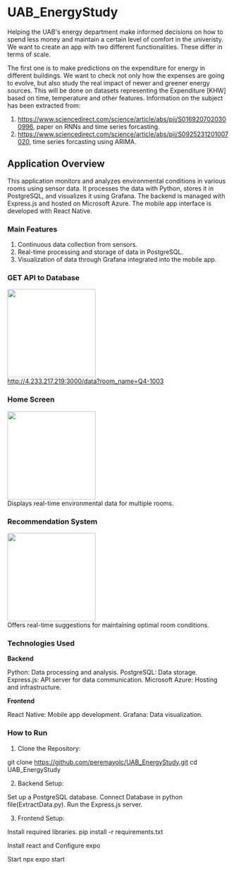 # UAB_EnergyStudy

Helping the UAB's energy department make informed decisions on how to spend less money and maintain a certain level of comfort in the univeristy. We want to create an app with two different functionalities. These differ in terms of scale.

The first one is to make predictions on the expenditure for energy in different buildings. We want to check not only how the expenses are going to evolve, but also study the real impact of newer and greener energy sources. This will be done on datasets representing the Expenditure [KHW] based on time, temperature and other features. Information on the subject has been extracted from:
  1. https://www.sciencedirect.com/science/article/abs/pii/S0169207020300996, paper on RNNs and time series forcasting.
  2. https://www.sciencedirect.com/science/article/abs/pii/S0925231201007020, time series forcasting using ARIMA.





## Application Overview
This application monitors and analyzes environmental conditions in various rooms using sensor data. It processes the data with Python, stores it in PostgreSQL, and visualizes it using Grafana. The backend is managed with Express.js and hosted on Microsoft Azure. The mobile app interface is developed with React Native.

### Main Features</b>
1. Continuous data collection from sensors.
2. Real-time processing and storage of data in PostgreSQL.
3. Visualization of data through Grafana integrated into the mobile app.

### GET API to Database
<img src="https://github.com/peremayolc/UAB_EnergyStudy/assets/80913049/ed52f0c6-2b85-44ed-a0bc-5b7034f0ebaf.png" 
width="200" /><br>
http://4.233.217.219:3000/data?room_name=Q4-1003

### Home Screen
<img src="https://github.com/peremayolc/UAB_EnergyStudy/assets/80913049/4656951b-2f33-49bc-970c-aef64eb1c152.png" width="200" /><br>
Displays real-time environmental data for multiple rooms.


### Recommendation System
<img src="https://github.com/peremayolc/UAB_EnergyStudy/assets/80913049/068744ce-c13f-4f28-b314-0afe1b8b7199.png" width="200" /><br>
Offers real-time suggestions for maintaining optimal room conditions.


### Technologies Used
<b>Backend</b>

Python: Data processing and analysis.
PostgreSQL: Data storage.
Express.js: API server for data communication.
Microsoft Azure: Hosting and infrastructure.

<b>Frontend</b>

React Native: Mobile app development.
Grafana: Data visualization.


### How to Run
1. Clone the Repository:

git clone https://github.com/peremayolc/UAB_EnergyStudy.git
cd UAB_EnergyStudy

2. Backend Setup:

Set up a PostgreSQL database.
Connect Database in python file(ExtractData.py).
Run the Express.js server.

3. Frontend Setup:

Install required libraries.
pip install -r requirements.txt

Install react and Configure expo

Start
npx expo start